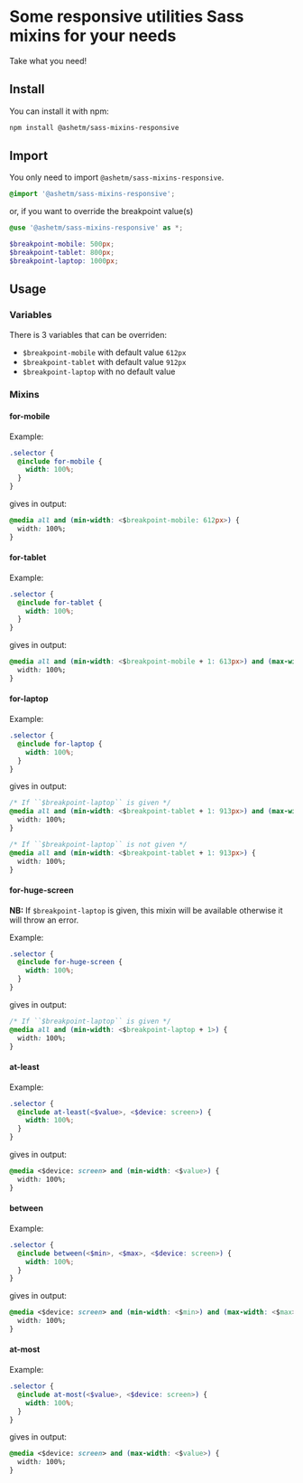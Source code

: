 
# Some responsive utilities Sass mixins for your needs

Take what you need!

## Install

You can install it with npm:

```bash
npm install @ashetm/sass-mixins-responsive
```

## Import

You only need to import ``@ashetm/sass-mixins-responsive``.

```scss
@import '@ashetm/sass-mixins-responsive';
```

or, if you want to override the breakpoint value(s)

```scss
@use '@ashetm/sass-mixins-responsive' as *;

$breakpoint-mobile: 500px;
$breakpoint-tablet: 800px;
$breakpoint-laptop: 1000px;
```

## Usage

### Variables

There is 3 variables that can be overriden: 

* ``$breakpoint-mobile`` with default value ``612px``
* ``$breakpoint-tablet`` with default value ``912px``
* ``$breakpoint-laptop`` with no default value

### Mixins

#### for-mobile

Example: 

```scss
.selector {
  @include for-mobile {
    width: 100%;
  }
}
```

gives in output: 

```css
@media all and (min-width: <$breakpoint-mobile: 612px>) {
  width: 100%;
}
```

#### for-tablet

Example: 

```scss
.selector {
  @include for-tablet {
    width: 100%;
  }
}
```

gives in output: 

```css
@media all and (min-width: <$breakpoint-mobile + 1: 613px>) and (max-width: <$breakpoint-tablet: 912px>) {
  width: 100%;
}
```

#### for-laptop

Example: 

```scss
.selector {
  @include for-laptop {
    width: 100%;
  }
}
```

gives in output: 

```css
/* If ``$breakpoint-laptop`` is given */
@media all and (min-width: <$breakpoint-tablet + 1: 913px>) and (max-width: <$breakpoint-laptop: 912px>) {
  width: 100%;
}

/* If ``$breakpoint-laptop`` is not given */
@media all and (min-width: <$breakpoint-tablet + 1: 913px>) {
  width: 100%;
}
```

#### for-huge-screen

**NB:** If ``$breakpoint-laptop`` is given, this mixin will be available otherwise it will throw an error.

Example: 

```scss
.selector {
  @include for-huge-screen {
    width: 100%;
  }
}
```

gives in output: 

```css
/* If ``$breakpoint-laptop`` is given */
@media all and (min-width: <$breakpoint-laptop + 1>) {
  width: 100%;
}
```

#### at-least

Example: 

```scss
.selector {
  @include at-least(<$value>, <$device: screen>) {
    width: 100%;
  }
}
```

gives in output: 

```css
@media <$device: screen> and (min-width: <$value>) {
  width: 100%;
}
```


#### between

Example: 

```scss
.selector {
  @include between(<$min>, <$max>, <$device: screen>) {
    width: 100%;
  }
}
```

gives in output: 

```css
@media <$device: screen> and (min-width: <$min>) and (max-width: <$max>) {
  width: 100%;
}
```

#### at-most

Example: 

```scss
.selector {
  @include at-most(<$value>, <$device: screen>) {
    width: 100%;
  }
}
```

gives in output: 

```css
@media <$device: screen> and (max-width: <$value>) {
  width: 100%;
}
```
